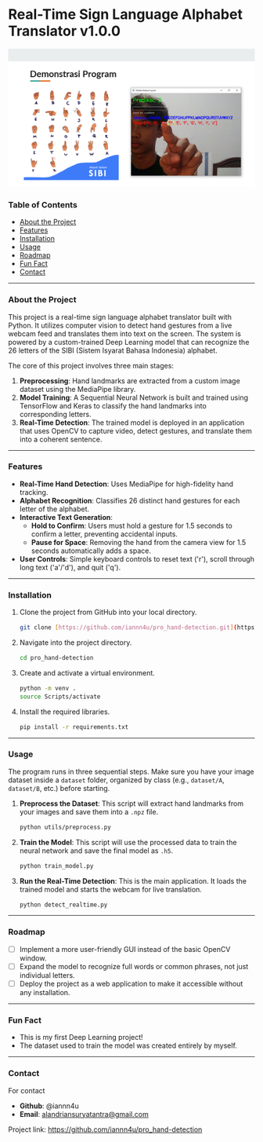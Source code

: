 # Real-Time Sign Language Alphabet Translator v1.0.0

![Sign Language Detection Screenshot](preview.png)

### Table of Contents

- [About the Project](#about-the-project)
- [Features](#features)
- [Installation](#installation)
- [Usage](#usage)
- [Roadmap](#roadmap)
- [Fun Fact](#fun-fact)
- [Contact](#contact)

---

### About the Project

This project is a real-time sign language alphabet translator built with Python. It utilizes computer vision to detect hand gestures from a live webcam feed and translates them into text on the screen. The system is powered by a custom-trained Deep Learning model that can recognize the 26 letters of the SIBI (Sistem Isyarat Bahasa Indonesia) alphabet.

The core of this project involves three main stages:
1.  **Preprocessing**: Hand landmarks are extracted from a custom image dataset using the MediaPipe library.
2.  **Model Training**: A Sequential Neural Network is built and trained using TensorFlow and Keras to classify the hand landmarks into corresponding letters.
3.  **Real-Time Detection**: The trained model is deployed in an application that uses OpenCV to capture video, detect gestures, and translate them into a coherent sentence.

---

### Features

-   **Real-Time Hand Detection**: Uses MediaPipe for high-fidelity hand tracking.
-   **Alphabet Recognition**: Classifies 26 distinct hand gestures for each letter of the alphabet.
-   **Interactive Text Generation**:
    -   **Hold to Confirm**: Users must hold a gesture for 1.5 seconds to confirm a letter, preventing accidental inputs.
    -   **Pause for Space**: Removing the hand from the camera view for 1.5 seconds automatically adds a space.
-   **User Controls**: Simple keyboard controls to reset text ('r'), scroll through long text ('a'/'d'), and quit ('q').

---

### Installation

1.  Clone the project from GitHub into your local directory.
    ```bash
    git clone [https://github.com/iannn4u/pro_hand-detection.git](https://github.com/iannn4u/pro_hand-detection.git)
    ```
2.  Navigate into the project directory.
    ```bash
    cd pro_hand-detection
    ```
3.  Create and activate a virtual environment.
    ```bash
    python -m venv .
    source Scripts/activate
    ```
4.  Install the required libraries.
    ```bash
    pip install -r requirements.txt
    ```

---

### Usage

The program runs in three sequential steps. Make sure you have your image dataset inside a `dataset` folder, organized by class (e.g., `dataset/A`, `dataset/B`, etc.) before starting.

1.  **Preprocess the Dataset**: This script will extract hand landmarks from your images and save them into a `.npz` file.
    ```bash
    python utils/preprocess.py
    ```
2.  **Train the Model**: This script will use the processed data to train the neural network and save the final model as `.h5`.
    ```bash
    python train_model.py
    ```
3.  **Run the Real-Time Detection**: This is the main application. It loads the trained model and starts the webcam for live translation.
    ```bash
    python detect_realtime.py
    ```

---

### Roadmap

-   [ ] Implement a more user-friendly GUI instead of the basic OpenCV window.
-   [ ] Expand the model to recognize full words or common phrases, not just individual letters.
-   [ ] Deploy the project as a web application to make it accessible without any installation.

---

### Fun Fact

-   This is my first Deep Learning project!
-   The dataset used to train the model was created entirely by myself.

---

### Contact

For contact

-   **Github**: @iannn4u
-   **Email**: alandriansuryatantra@gmail.com

Project link: https://github.com/iannn4u/pro_hand-detection
